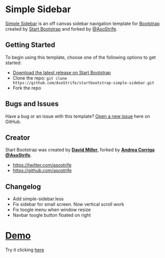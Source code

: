 # Simple Sidebar

[Simple Sidebar](http://startbootstrap.com/template-overviews/simple-sidebar/) is an off canvas sidebar navigation template for [Bootstrap](http://getbootstrap.com/) created by [Start Bootstrap](http://startbootstrap.com/) and forked by [@AsoStrife](http://andreacorriga.com).

## Getting Started

To begin using this template, choose one of the following options to get started:
* [Download the latest release on Start Bootstrap](https://github.com/AsoStrife/startbootstrap-simple-sidebar/archive/gh-pages.zip)
* Clone the repo: `git clone https://github.com/AsoStrife/startbootstrap-simple-sidebar.git`
* Fork the repo

## Bugs and Issues

Have a bug or an issue with this template? [Open a new issue](https://github.com/AsoStrife/startbootstrap-simple-sidebar/issues) here on GitHub.

## Creator

Start Bootstrap was created by **[David Miller](http://davidmiller.io/)**, forked by **[Andrea Corriga @AsoStrife](http://andreacorriga.com/)**.

* https://twitter.com/asostrife
* https://github.com/asostrife


## Changelog
* Add simple-sidebar.less
* Fix sidebar for small screen. Now vertical scroll work
* Fix toogle menu when window resize 
* Navbar toogle button floated on right 

# [Demo](http://asostrife.github.io/Simple-Sidebar/) 
Try it clicking [here](http://asostrife.github.io/Simple-Sidebar/) 